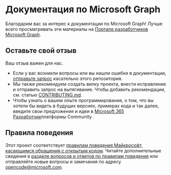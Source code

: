 # <a name="microsoft-graph-documentation"></a>Документация по Microsoft Graph

Благодарим вас за интерес к документации по Microsoft Graph! Лучше всего просматривать эти материалы на [Портале разработчиков Microsoft Graph](https://docs.microsoft.com/graph).

## <a name="give-us-your-feedback"></a>Оставьте свой отзыв

Ваш отзыв важен для нас.

- Если у вас возникли вопросы или вы нашли ошибки в документации, [отправьте запрос](https://github.com/microsoftgraph/microsoft-graph-docs/issues) касательно этого репозитория.
- Мы также рекомендуем создать вилку проекта, внести исправление и отправить запрос на вытягивание. Чтобы добавить рекомендации, см. статью [CONTRIBUTING.md](CONTRIBUTING.md).
- Чтобы узнать о вашем опыте программирования, о том, что вы хотели бы видеть в будущих версиях, примерах кода и так далее, введите свои предложения и идеи в [Microsoft 365 Разработчик](https://techcommunity.microsoft.com/t5/microsoft-365-developer-platform/idb-p/Microsoft365DeveloperPlatform/label-name/Microsoft%20Graph)платформы Community .

## <a name="code-of-conduct"></a>Правила поведения

Этот проект соответствует [правилам поведения Майкрософт, касающимся обращения с открытым кодом](https://opensource.microsoft.com/codeofconduct/). Читайте дополнительные сведения в [разделе вопросов и ответов по правилам поведения](https://opensource.microsoft.com/codeofconduct/faq/) или отправляйте новые вопросы и замечания по адресу [opencode@microsoft.com](mailto:opencode@microsoft.com).
